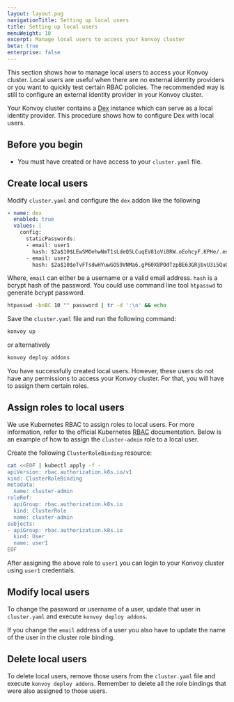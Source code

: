 ```yaml
---
layout: layout.pug
navigationTitle: Setting up local users
title: Setting up local users
menuWeight: 10
excerpt: Manage local users to access your konvoy cluster
beta: true
enterprise: false
---
```


This section shows how to manage local users to access your Konvoy cluster.
Local users are useful when there are no external identity providers or
you want to quickly test certain RBAC policies. The recommended way is still to
configure an external identity provider in your Konvoy cluster.

Your Konvoy cluster contains a [Dex](https://github.com/dexidp/dex) instance
which can serve as a local identity provider. This procedure shows how to configure Dex with local
users.

## Before you begin

- You must have created or have access to your `cluster.yaml` file.

## Create local users

Modify `cluster.yaml` and configure the `dex` addon like the following

```yaml
- name: dex
  enabled: true
  values: |
    config:
      staticPasswords:
      - email: user1
        hash: $2a$10$LEwSMOehwNmT1sLdeQ5LCuqEV81oViBRW.oEohcyF.KPHe/.enmVW
      - email: user2
        hash: $2a$10$oTvFTsdwHYuwGOS9VNMa6.gP60X8POdTzpBE63GRjbvU3i5QuQGOK
```

Where,
`email` can either be a username or a valid email address.
`hash` is a bcrypt hash of the password. You could use command line tool
`htpasswd` to generate bcrypt password.

```bash
htpasswd -bnBC 10 "" password | tr -d ':\n' && echo
```

Save the `cluster.yaml` file and run the following command:

```bash
konvoy up
```

or alternatively

```bash
konvoy deploy addons
```

 You have successfully created local users. However, these users do not have any permissions to access your Konvoy cluster. For that, you will have to assign them certain roles.

## Assign roles to local users

We use Kubernetes RBAC to assign roles to local users. For more information, refer to the official Kubernetes [RBAC][rbac] documentation. Below is an example of how to assign the `cluster-admin` role to a local user.

Create the following `ClusterRoleBinding` resource:

```bash
cat <<EOF | kubectl apply -f -
apiVersion: rbac.authorization.k8s.io/v1
kind: ClusterRoleBinding
metadata:
  name: cluster-admin
roleRef:
  apiGroup: rbac.authorization.k8s.io
  kind: ClusterRole
  name: cluster-admin
subjects:
- apiGroup: rbac.authorization.k8s.io
  kind: User
  name: user1
EOF
```

After assigning the above role to `user1` you can login to your Konvoy cluster using `user1` credentials.

## Modify local users

To change the password or username of a user, update that user in `cluster.yaml` and execute `konvoy deploy addons`.

If you change the `email` address of a user you also have to update the name of the user in the cluster role binding.

## Delete local users

To delete local users, remove those users from the `cluster.yaml` file and execute `konvoy deploy addons`. Remember to delete all the role bindings that were also assigned to those users.

[rbac]: https://kubernetes.io/docs/reference/access-authn-authz/rbac
